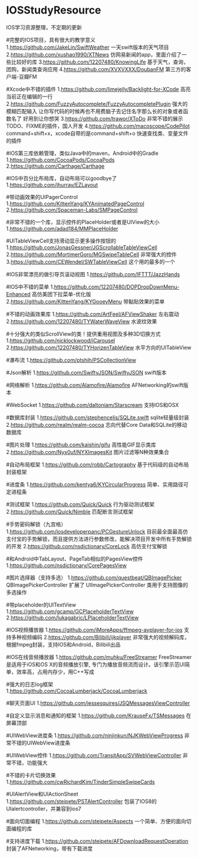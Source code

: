 # IOSStudyResource
IOS学习资源整理，不定期的更新

#完整的IOS项目，具有很大的教学意义
1.https://github.com/JakeLin/SwiftWeather  一天swift版本的天气项目
2.https://github.com/xushao1990/XTNews  仿网易新闻的app，里面介绍了一些比较好的库
3.https://github.com/12207480/KnowingLife  基于天气，查询，团购，新闻类查询应用
4.https://github.com/XVXVXXX/DoubanFM 第三方的客户端-豆瓣FM

#Xcode中不错的插件
1.https://github.com/limejelly/Backlight-for-XCode  高亮当前正在编辑的一行
2.https://github.com/FuzzyAutocomplete/FuzzyAutocompletePlugin 强大的模糊匹配输入 让你写代码的时候再也不用费脑子去记住名字那么长的对象或者函数名了 好用到让你想哭
3.https://github.com/trawor/XToDo 非常不错的展示TODO、FIXME的插件，国人开发
4.https://github.com/macoscope/CodePilot  command+shift+x，xcode自带的是command+shift+o  快速查找类、变量文件的插件


#IOS第三库依赖管理，类似Java中的maven，Android中的Gradle
1.https://github.com/CocoaPods/CocoaPods
2.https://github.com/Carthage/Carthage 

#IOS中百分比布局库，自动布局可以goodbye了
1.https://github.com/jhurray/EZLayout

#带动画效果的UIPagerControl
1.https://github.com/KittenYang/KYAnimatedPageControl
2.https://github.com/Spaceman-Labs/SMPageControl

#非常不错的一个库，显示控件的PlaceHolder或者是UIView的大小
1.https://github.com/adad184/MMPlaceHolder

#UITableViewCell支持滑动显示更多操作按钮的
1.https://github.com/JonasGessner/JGScrollableTableViewCell
2.https://github.com/MortimerGoro/MGSwipeTableCell 非常强大的控件
3.https://github.com/CEWendel/SWTableViewCell 这个用的最多的一个

#IOS非常漂亮的做引导页滚动视图
1.https://github.com/IFTTT/JazzHands  

#IOS中不错的菜单
1.https://github.com/12207480/DOPDropDownMenu-Enhanced  高仿美团下拉菜单-优化版
2.https://github.com/KittenYang/KYGooeyMenu  带黏贴效果的菜单

#不错的动画效果库
1.https://github.com/ArtFeel/AFViewShaker  左右震动
2.https://github.com/12207480/TYWaterWaveView 水波纹效果


#十分强大的类似ScrollView的类！提供重用视图及多种3D切换方式
1.https://github.com/nicklockwood/iCarousel
2.https://github.com/12207480/TYHorizenTableView 水平方向的UITableView

#瀑布流
1.https://github.com/ptshih/PSCollectionView

#Json解析
1.https://github.com/SwiftyJSON/SwiftyJSON   swift版本

#网络解析
1.https://github.com/Alamofire/Alamofire  AFNetworking的swift版本

#WebSocket
1.https://github.com/daltoniam/Starscream   支持IOS和OSX

#数据库封装
1.https://github.com/stephencelis/SQLite.swift  sqlite轻量级封装 
2.https://github.com/realm/realm-cocoa  志向代替Core Data和SQLite的移动数据库

#图片处理
1.https://github.com/kaishin/gifu  高性能GIF显示类库
2.https://github.com/Nyx0uf/NYXImagesKit  图片过滤等N种效果集合

#自动布局框架
1.https://github.com/robb/Cartography 基于代码级的自动布局封装框架

#进度条
1.https://github.com/kentya6/KYCircularProgress 简单、实用路径可定进程条

#测试框架
1.https://github.com/Quick/Quick 行为驱动测试框架
2.https://github.com/Quick/Nimble 匹配断言测试框架

#手势密码解锁（九宫格）
1.https://github.com/iosdeveloperpanc/PCGestureUnlock 目前最全面最高仿支付宝的手势解锁，而且提供方法进行参数修改，能解决项目开发中所有手势解锁的开发
2.https://github.com/nsdictionary/CoreLock 高仿支付宝解锁

#和Android中TabLayout、PageTab相似的PagesView控件
1.https://github.com/nsdictionary/CorePagesView

#图片选择器（支持多选）
1.https://github.com/questbeat/QBImagePicker QBImagePickerController 扩展了 UIImagePickerController 类用于支持图像的多选操作 

#带placeholder的UITextView
1.https://github.com/gcamp/GCPlaceholderTextView
2.https://github.com/lukagabric/LPlaceholderTextView 

#IOS视频播放器
1.https://github.com/iMoreApps/ffmpeg-avplayer-for-ios 支持多种视频编码
2.https://github.com/Bilibili/ijkplayer 非常强大的视频解码库，根据fmpeg封装，支持IOS和Android，Bilibili出品

#IOS在线音频播放器
1.https://github.com/muhku/FreeStreamer FreeStreamer是适用于iOS和OS X的音频播放引擎, 专门为播放音频流而设计。该引擎示范UI简单，效率高，占用内存少，用C++写成

#强大的日志log框架
1.https://github.com/CocoaLumberjack/CocoaLumberjack

#聊天页面UI
1.https://github.com/jessesquires/JSQMessagesViewController

#自定义显示消息和通知的框架
1.https://github.com/KrauseFx/TSMessages  在屏幕顶部

#UIWebView进度条
1.https://github.com/ninjinkun/NJKWebViewProgress  非常不错的UIWebView进度条

#UIWebView控件
1.https://github.com/TransitApp/SVWebViewController  非常不错，功能强大

#不错的卡片切换效果
1.https://github.com/cwRichardKim/TinderSimpleSwipeCards

#UIAlertView和UIActionSheet
1.https://github.com/steipete/PSTAlertController  包装了IOS8的UIalertcontroller，并兼容到ios7

#面向切面编程
1.https://github.com/steipete/Aspects   一个简单、方便的面向切面编程的库

#支持进度下载
1.https://github.com/steipete/AFDownloadRequestOperation  封装了AFNetworking，带有下载进度


